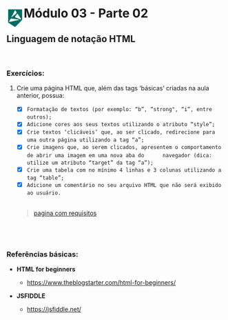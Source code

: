 <div display="flex">
    <img src="../assets/alpha-logo.png" width="40px" align="left"/>
    <h1>Módulo 03 - Parte 02</h1>
</div>

## Linguagem de notação HTML
&nbsp;
### Exercícios:

1. Crie uma página HTML que, além das tags ‘básicas’ criadas na aula anterior, possua: 

    - [x] `Formatação de textos (por exemplo: “b”, “strong", “i”, entre outros);`
    - [x] `Adicione cores aos seus textos utilizando o atributo “style”;`
    - [x] `Crie textos ‘clicáveis’ que, ao ser clicado, redirecione para uma outra página utilizando a tag “a”;`
    - [x] `Crie imagens que, ao serem clicados, apresentem o comportamento de abrir uma imagem em uma nova aba do      navegador (dica: utilize um atributo “target” da tag “a”);`
    - [x] `Crie uma tabela com no mínimo 4 linhas e 3 colunas utilizando a tag “table”;`
    - [x] `Adicione um comentário no seu arquivo HTML que não será exibido ao usuário.`
    <br><br>

    > [pagina com requisitos](./index.html)

&nbsp;
---

### Referências básicas:

- **HTML for beginners**
    - https://www.theblogstarter.com/html-for-beginners/

- **JSFIDDLE**
    - https://jsfiddle.net/